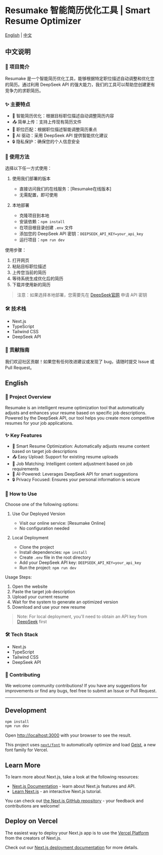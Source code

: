 # Resumake 智能简历优化工具 | Smart Resume Optimizer

[English](#english) | [中文](#chinese)

## <a name="chinese">中文说明</a>

### 📝 项目简介

Resumake 是一个智能简历优化工具，能够根据特定职位描述自动调整和优化您的简历。通过利用 DeepSeek API 的强大能力，我们的工具可以帮助您创建更有竞争力的求职简历。

### ✨ 主要特点

- 🔄 智能简历优化：根据目标职位描述自动调整简历内容
- 📤 简单上传：支持上传现有简历文件
- 🎯 职位匹配：根据职位描述智能调整简历重点
- 🤖 AI 驱动：采用 DeepSeek API 提供智能优化建议
- 🔒 隐私保护：确保您的个人信息安全

### 🚀 使用方法

选择以下任一方式使用：

1. 使用我们部署的版本
   - 直接访问我们的在线服务：[Resumake在线版本]
   - 无需配置，即可使用

2. 本地部署
   - 克隆项目到本地
   - 安装依赖：`npm install`
   - 在项目根目录创建 `.env` 文件
   - 添加您的 DeepSeek API 密钥：`DEEPSEEK_API_KEY=your_api_key`
   - 运行项目：`npm run dev`

使用步骤：
1. 打开网页
2. 粘贴目标职位描述
3. 上传您当前的简历
4. 等待系统生成优化后的简历
5. 下载并使用新的简历

> 注意：如果选择本地部署，您需要先在 [DeepSeek官网](https://deepseek.com) 申请 API 密钥

### 🛠️ 技术栈

- Next.js
- TypeScript
- Tailwind CSS
- DeepSeek API

### 🤝 贡献指南

我们欢迎社区贡献！如果您有任何改进建议或发现了 bug，请随时提交 Issue 或 Pull Request。

## <a name="english">English</a>

### 📝 Project Overview

Resumake is an intelligent resume optimization tool that automatically adjusts and enhances your resume based on specific job descriptions. Powered by the DeepSeek API, our tool helps you create more competitive resumes for your job applications.

### ✨ Key Features

- 🔄 Smart Resume Optimization: Automatically adjusts resume content based on target job descriptions
- 📤 Easy Upload: Support for existing resume uploads
- 🎯 Job Matching: Intelligent content adjustment based on job requirements
- 🤖 AI-Powered: Leverages DeepSeek API for smart suggestions
- 🔒 Privacy Focused: Ensures your personal information is secure

### 🚀 How to Use

Choose one of the following options:

1. Use Our Deployed Version
   - Visit our online service: [Resumake Online]
   - No configuration needed

2. Local Deployment
   - Clone the project
   - Install dependencies: `npm install`
   - Create `.env` file in the root directory
   - Add your DeepSeek API key: `DEEPSEEK_API_KEY=your_api_key`
   - Run the project: `npm run dev`

Usage Steps:
1. Open the website
2. Paste the target job description
3. Upload your current resume
4. Wait for the system to generate an optimized version
5. Download and use your new resume

> Note: For local deployment, you'll need to obtain an API key from [DeepSeek](https://deepseek.com) first

### 🛠️ Tech Stack

- Next.js
- TypeScript
- Tailwind CSS
- DeepSeek API

### 🤝 Contributing

We welcome community contributions! If you have any suggestions for improvements or find any bugs, feel free to submit an Issue or Pull Request.

---

## Development

```bash
npm install
npm run dev
```

Open [http://localhost:3000](http://localhost:3000) with your browser to see the result.

This project uses [`next/font`](https://nextjs.org/docs/app/building-your-application/optimizing/fonts) to automatically optimize and load [Geist](https://vercel.com/font), a new font family for Vercel.

## Learn More

To learn more about Next.js, take a look at the following resources:

- [Next.js Documentation](https://nextjs.org/docs) - learn about Next.js features and API.
- [Learn Next.js](https://nextjs.org/learn) - an interactive Next.js tutorial.

You can check out [the Next.js GitHub repository](https://github.com/vercel/next.js) - your feedback and contributions are welcome!

## Deploy on Vercel

The easiest way to deploy your Next.js app is to use the [Vercel Platform](https://vercel.com/new?utm_medium=default-template&filter=next.js&utm_source=create-next-app&utm_campaign=create-next-app-readme) from the creators of Next.js.

Check out our [Next.js deployment documentation](https://nextjs.org/docs/app/building-your-application/deploying) for more details.

